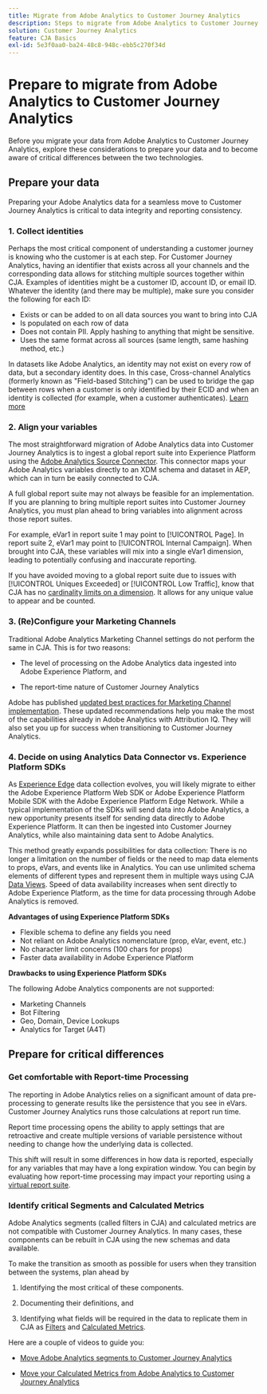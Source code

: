 ```yaml
---
title: Migrate from Adobe Analytics to Customer Journey Analytics
description: Steps to migrate from Adobe Analytics to Customer Journey Analytics
solution: Customer Journey Analytics
feature: CJA Basics
exl-id: 5e3f0aa0-ba24-48c8-948c-ebb5c270f34d
---
```

# Prepare to migrate from Adobe Analytics to Customer Journey Analytics

Before you migrate your data from Adobe Analytics to Customer Journey Analytics, explore these considerations to prepare your data and to become aware of critical differences between the two technologies.

## Prepare your data

Preparing your Adobe Analytics data for a seamless move to Customer Journey Analytics is critical to data integrity and reporting consistency.

### 1. Collect identities

Perhaps the most critical component of understanding a customer journey is knowing who the customer is at each step. For Customer Journey Analytics, having an identifier that exists across all your channels and the corresponding data allows for stitching multiple sources together within CJA. 
Examples of identities might be a customer ID, account ID, or email ID. Whatever the identity (and there may be multiple), make sure you consider the following for each ID:

* Exists or can be added to on all data sources you want to bring into CJA
* Is populated on each row of data
* Does not contain PII. Apply hashing to anything that might be sensitive. 
* Uses the same format across all sources (same length, same hashing method, etc.)

In datasets like Adobe Analytics, an identity may not exist on every row of data, but a secondary identity does. In this case, Cross-channel Analytics (formerly known as "Field-based Stitching") can be used to bridge the gap between rows when a customer is only identified by their ECID and when an identity is collected (for example, when a customer authenticates). [Learn more](https://experienceleague.adobe.com/docs/analytics-platform/using/cja-connections/cca/overview.html?lang=en)

### 2. Align your variables

The most straightforward migration of Adobe Analytics data into Customer Journey Analytics is to ingest a global report suite into Experience Platform using the [Adobe Analytics Source Connector](https://experienceleague.adobe.com/docs/experience-platform/sources/ui-tutorials/create/adobe-applications/analytics.html?lang=en). This connector maps your Adobe Analytics variables directly to an XDM schema and dataset in AEP, which can in turn be easily connected to CJA. 

A full global report suite may not always be feasible for an implementation. If you are planning to bring multiple report suites into Customer Journey Analytics, you must plan ahead to bring variables into alignment across those report suites. 

For example, eVar1 in report suite 1 may point to [!UICONTROL Page]. In report suite 2, eVar1 may point to [!UICONTROL Internal Campaign]. When brought into CJA, these variables will mix into a single eVar1 dimension, leading to potentially confusing and inaccurate reporting. 

If you have avoided moving to a global report suite due to issues with [!UICONTROL Uniques Exceeded] or [!UICONTROL Low Traffic], know that CJA has no [cardinality limits on a dimension](/help/components/dimensions/high-cardinality.md). It allows for any unique value to appear and be counted.

### 3. (Re)Configure your Marketing Channels

Traditional Adobe Analytics Marketing Channel settings do not perform the same in CJA. This is for two reasons:

* The level of processing on the Adobe Analytics data ingested into Adobe Experience Platform, and 

* The report-time nature of Customer Journey Analytics  

Adobe has published [updated best practices for Marketing Channel implementation](https://experienceleague.adobe.com/docs/analytics/components/marketing-channels/mchannel-best-practices.html?lang=en). These updated recommendations  help you make the most of the capabilities already in Adobe Analytics with Attribution IQ. They will also set you up for success when transitioning to Customer Journey Analytics.

### 4. Decide on using Analytics Data Connector vs. Experience Platform SDKs

As [Experience Edge](https://experienceleague.adobe.com/docs/experience-platform/edge/home.html?lang=en) data collection evolves, you will likely migrate to either the Adobe Experience Platform Web SDK or Adobe Experience Platform Mobile SDK with the Adobe Experience Platform Edge Network. While a typical implementation of the SDKs will send data into Adobe Analytics, a new opportunity presents itself for sending data directly to Adobe Experience Platform. It can then be ingested into Customer Journey Analytics, while also maintaining data sent to Adobe Analytics. 

This method greatly expands possibilities for data collection: There is no longer a limitation on the number of fields or the need to map data elements to props, eVars, and events like in Analytics. You can use unlimited schema elements of different types and represent them in multiple ways using CJA [Data Views](/help/data-views/data-views.md). Speed of data availability increases when sent directly to Adobe Experience Platform, as the time for data processing through Adobe Analytics is removed. 

**Advantages of using Experience Platform SDKs**

* Flexible schema to define any fields you need
* Not reliant on Adobe Analytics nomenclature (prop, eVar, event, etc.)
* No character limit concerns (100 chars for props)
* Faster data availability in Adobe Experience Platform

**Drawbacks to using Experience Platform SDKs**

The following Adobe Analytics components are not supported:

* Marketing Channels
* Bot Filtering
* Geo, Domain, Device Lookups
* Analytics for Target (A4T)

## Prepare for critical differences

### Get comfortable with Report-time Processing

The reporting in Adobe Analytics relies on a significant amount of data pre-processing to generate results like the persistence that you see in eVars. Customer Journey Analytics runs those calculations at report run time.

Report time processing opens the ability to apply settings that are retroactive and create multiple versions of variable persistence without needing to change how the underlying data is collected. 

This shift will result in some differences in how data is reported, especially for any variables that may have a long expiration window. You can begin by evaluating how report-time processing may impact your reporting using a [virtual report suite](https://experienceleague.adobe.com/docs/analytics/components/virtual-report-suites/vrs-report-time-processing.html). 

### Identify critical Segments and Calculated Metrics

Adobe Analytics segments (called filters in CJA) and calculated metrics are not compatible with Customer Journey Analytics. In many cases, these components can be rebuilt in CJA using the new schemas and data available. 

To make the transition as smooth as possible for users when they transition between the systems, plan ahead by

1. Identifying the most critical of these components.

1. Documenting their definitions, and 

1. Identifying what fields will be required in the data to replicate them in CJA as [Filters](/help/components/filters/filters-overview.md) and [Calculated Metrics](/help/components/calc-metrics/calc-metr-overview.md).

Here are a couple of videos to guide you:

* [Move Adobe Analytics segments to Customer Journey Analytics](https://experienceleague.adobe.com/docs/customer-journey-analytics-learn/tutorials/moving-adobe-analytics-segments-to-customer-journey-analytics.html?lang=en)

* [Move your Calculated Metrics from Adobe Analytics to Customer Journey Analytics](https://experienceleague.adobe.com/docs/customer-journey-analytics-learn/tutorials/moving-your-calculated-metrics-from-adobe-analytics-to-customer-journey-analytics.html?lang=en)
